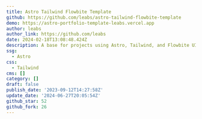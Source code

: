 ```yaml
---
title: Astro Tailwind Flowbite Template
github: https://github.com/leabs/astro-tailwind-flowbite-template
demo: https://astro-portfolio-template-leabs.vercel.app
author: leabs
author_link: https://github.com/leabs
date: 2024-02-18T13:08:48.424Z
description: A base for projects using Astro, Tailwind, and Flowbite UI components
ssg:
  - Astro
css:
  - Tailwind
cms: []
category: []
draft: false
publish_date: '2023-09-12T14:27:58Z'
update_date: '2024-06-27T20:05:54Z'
github_star: 52
github_fork: 26
---
```

